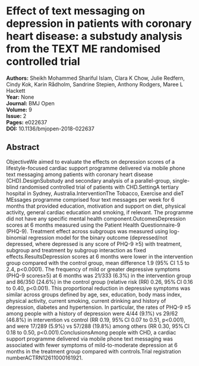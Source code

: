 # Effect of text messaging on depression in patients with coronary heart disease: a substudy analysis from the TEXT ME randomised controlled trial

**Authors:** Sheikh Mohammed Shariful Islam, Clara K Chow, Julie Redfern, Cindy Kok, Karin Rådholm, Sandrine Stepien, Anthony Rodgers, Maree L Hackett  
**Year:** None  
**Journal:** BMJ Open  
**Volume:** 9  
**Issue:** 2  
**Pages:** e022637  
**DOI:** 10.1136/bmjopen-2018-022637  

## Abstract
ObjectiveWe aimed to evaluate the effects on depression scores of a lifestyle-focused cardiac support programme delivered via mobile phone text messaging among patients with coronary heart disease (CHD).DesignSubstudy and secondary analysis of a parallel-group, single-blind randomised controlled trial of patients with CHD.SettingA tertiary hospital in Sydney, Australia.InterventionThe Tobacco, Exercise and dieT MEssages programme comprised four text messages per week for 6 months that provided education, motivation and support on diet, physical activity, general cardiac education and smoking, if relevant. The programme did not have any specific mental health component.OutcomesDepression scores at 6 months measured using the Patient Health Questionnaire-9 (PHQ-9). Treatment effect across subgroups was measured using log-binomial regression model for the binary outcome (depressed/not depressed, where depressed is any score of PHQ-9 ≥5) with treatment, subgroup and treatment by subgroup interaction as fixed effects.ResultsDepression scores at 6 months were lower in the intervention group compared with the control group, mean difference 1.9 (95% CI 1.5 to 2.4, p<0.0001). The frequency of mild or greater depressive symptoms (PHQ-9 scores≥5) at 6 months was 21/333 (6.3%) in the intervention group and 86/350 (24.6%) in the control group (relative risk (RR) 0.26, 95% CI 0.16 to 0.40, p<0.001). This proportional reduction in depressive symptoms was similar across groups defined by age, sex, education, body mass index, physical activity, current smoking, current drinking and history of depression, diabetes and hypertension. In particular, the rates of PHQ-9 ≥5 among people with a history of depression were 4/44 (9.1%) vs 29/62 (46.8%) in intervention vs control (RR 0.19, 95% CI 0.07 to 0.51, p<0.001), and were 17/289 (5.9%) vs 57/288 (19.8%) among others (RR 0.30, 95% CI 0.18 to 0.50, p<0.001).ConclusionsAmong people with CHD, a cardiac support programme delivered via mobile phone text messaging was associated with fewer symptoms of mild-to-moderate depression at 6 months in the treatment group compared with controls.Trial registration numberACTRN12611000161921.

